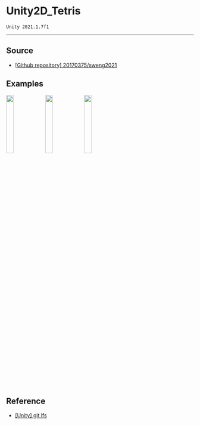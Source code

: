 # <a href="https://github.com/20170375/Unity2D_Tetris" style="text-decoration: none">Unity2D_Tetris</a>

    Unity 2021.1.7f1
<hr/>

## Source
+ [[Github repository] 20170375/sweng2021](https://github.com/20170375/sweng2021)

## Examples
<img src="https://user-images.githubusercontent.com/62216628/126870040-77b81fe5-df7b-47ed-a39e-a9dcfbb2d635.gif" width="20%"> <img src="https://user-images.githubusercontent.com/62216628/126870049-92789dfc-385d-47ad-a491-e8b220a014de.gif" width="20%"> <img src="https://user-images.githubusercontent.com/62216628/126870053-e5a4aa13-2a68-4756-ab41-77df2e0fa4e9.gif" width="20%">

## Reference
+ [[Unity] git lfs](https://morm.tistory.com/246)
